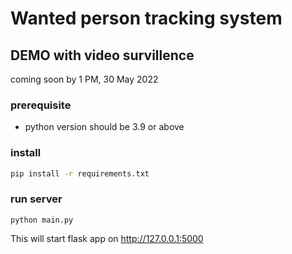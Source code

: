 # Wanted person tracking system

## DEMO with video survillence
coming soon by 1 PM, 30 May 2022

### prerequisite
* python version should be 3.9 or above

### install
```sh
pip install -r requirements.txt
```

### run server
```
python main.py
```

This will start flask app on http://127.0.0.1:5000

